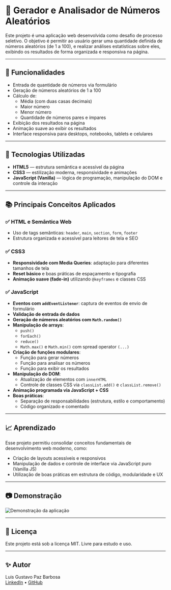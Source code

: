 # 🎲 Gerador e Analisador de Números Aleatórios

Este projeto é uma aplicação web desenvolvida como desafio de processo seletivo. O objetivo é permitir ao usuário gerar uma quantidade definida de números aleatórios (de 1 a 100), e realizar análises estatísticas sobre eles, exibindo os resultados de forma organizada e responsiva na página.

---

## 📌 Funcionalidades

- Entrada de quantidade de números via formulário
- Geração de números aleatórios de 1 a 100
- Cálculo de:
  - Média (com duas casas decimais)
  - Maior número
  - Menor número
  - Quantidade de números pares e ímpares
- Exibição dos resultados na página
- Animação suave ao exibir os resultados
- Interface responsiva para desktops, notebooks, tablets e celulares

---

## 🚀 Tecnologias Utilizadas

- **HTML5** — estrutura semântica e acessível da página
- **CSS3** — estilização moderna, responsividade e animações
- **JavaScript (Vanilla)** — lógica de programação, manipulação do DOM e controle da interação

---

## 📚 Principais Conceitos Aplicados

### ✅ HTML e Semântica Web
- Uso de tags semânticas: `header`, `main`, `section`, `form`, `footer`
- Estrutura organizada e acessível para leitores de tela e SEO

### ✅ CSS3
- **Responsividade com Media Queries**: adaptação para diferentes tamanhos de tela
- **Reset básico** e boas práticas de espaçamento e tipografia
- **Animação suave (fade-in)** utilizando `@keyframes` e classes CSS

### ✅ JavaScript
- **Eventos com `addEventListener`**: captura de eventos de envio de formulário
- **Validação de entrada de dados**
- **Geração de números aleatórios com `Math.random()`**
- **Manipulação de arrays**:
  - `push()`
  - `forEach()`
  - `reduce()`
  - `Math.max()` e `Math.min()` com spread operator `(...)`
- **Criação de funções modulares**:
  - Função para gerar números
  - Função para analisar os números
  - Função para exibir os resultados
- **Manipulação do DOM**:
  - Atualização de elementos com `innerHTML`
  - Controle de classes CSS via `classList.add()` e `classList.remove()`
- **Animação programada via JavaScript + CSS**
- **Boas práticas**:
  - Separação de responsabilidades (estrutura, estilo e comportamento)
  - Código organizado e comentado

---

## 📈 Aprendizado

Esse projeto permitiu consolidar conceitos fundamentais de desenvolvimento web moderno, como:
- Criação de layouts acessíveis e responsivos
- Manipulação de dados e controle de interface via JavaScript puro (Vanilla JS)
- Utilização de boas práticas em estrutura de código, modularidade e UX

---

## 📷 Demonstração

![Demonstração da aplicação](https://lggustavodev.github.io/DesafioTecnico/)

---

## 📄 Licença

Este projeto está sob a licença MIT. Livre para estudo e uso.

---

## ✨ Autor

Luis Gustavo Paz Barbosa  
[LinkedIn](https://www.linkedin.com/in/lggustavodev/) • [GitHub](https://github.com/lgGustavodev)
